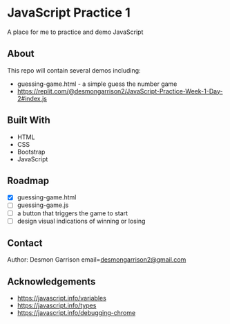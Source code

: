 # JavaScript Practice 1

A place for me to practice and demo JavaScript

## About

This repo will contain several demos including:

- guessing-game.html - a simple guess the number game
- https://replit.com/@desmongarrison2/JavaScript-Practice-Week-1-Day-2#index.js

## Built With

- HTML
- CSS
- Bootstrap
- JavaScript

## Roadmap

- [x] guessing-game.html
- [ ] guessing-game.js
- [ ] a button that triggers the game to start
- [ ] design visual indications of winning or losing

## Contact

Author: Desmon Garrison email=desmongarrison2@gmail.com

## Acknowledgements

- https://javascript.info/variables
- https://javascript.info/types
- https://javascript.info/debugging-chrome
